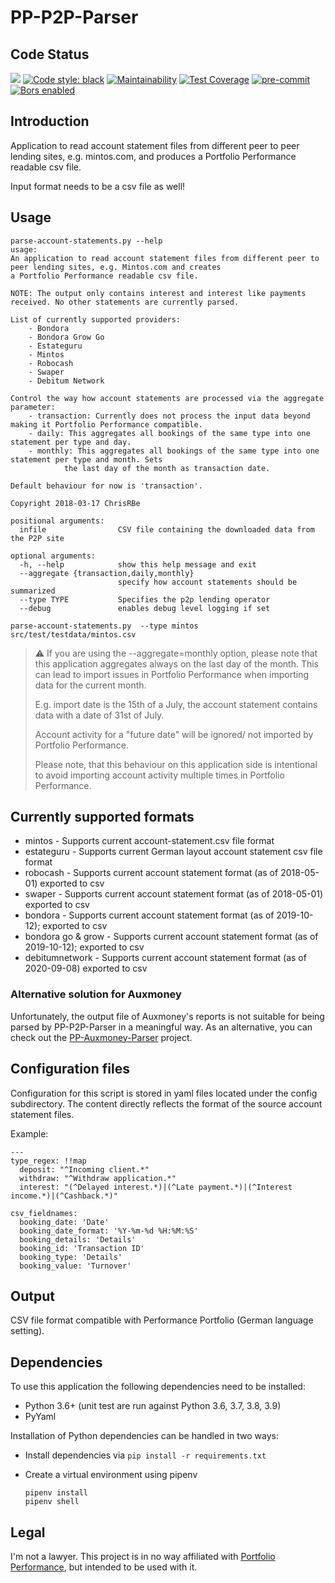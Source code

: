 # PP-P2P-Parser

## Code Status

![](https://github.com/ChrisRBe/PP-P2P-Parser/workflows/Integration/badge.svg?branch=master)
[![Code style: black](https://img.shields.io/badge/code%20style-black-000000.svg)](https://github.com/psf/black)
[![Maintainability](https://api.codeclimate.com/v1/badges/f3bad303efd4200ebee2/maintainability)](https://codeclimate.com/github/ChrisRBe/PP-P2P-Parser/maintainability)
[![Test Coverage](https://api.codeclimate.com/v1/badges/f3bad303efd4200ebee2/test_coverage)](https://codeclimate.com/github/ChrisRBe/PP-P2P-Parser/test_coverage)
[![pre-commit](https://img.shields.io/badge/pre--commit-enabled-brightgreen?logo=pre-commit&logoColor=white)](https://github.com/pre-commit/pre-commit)
[![Bors enabled](https://bors.tech/images/badge_small.svg)](https://app.bors.tech/repositories/37041)

## Introduction

Application to read account statement files from different peer to peer lending sites,
e.g. mintos.com, and produces a Portfolio Performance readable csv file.

Input format needs to be a csv file as well!

## Usage

```
parse-account-statements.py --help
usage:
An application to read account statement files from different peer to peer lending sites, e.g. Mintos.com and creates
a Portfolio Performance readable csv file.

NOTE: The output only contains interest and interest like payments received. No other statements are currently parsed.

List of currently supported providers:
    - Bondora
    - Bondora Grow Go
    - Estateguru
    - Mintos
    - Robocash
    - Swaper
    - Debitum Network

Control the way how account statements are processed via the aggregate parameter:
    - transaction: Currently does not process the input data beyond making it Portfolio Performance compatible.
    - daily: This aggregates all bookings of the same type into one statement per type and day.
    - monthly: This aggregates all bookings of the same type into one statement per type and month. Sets
            the last day of the month as transaction date.

Default behaviour for now is 'transaction'.

Copyright 2018-03-17 ChrisRBe

positional arguments:
  infile                CSV file containing the downloaded data from the P2P site

optional arguments:
  -h, --help            show this help message and exit
  --aggregate {transaction,daily,monthly}
                        specify how account statements should be summarized
  --type TYPE           Specifies the p2p lending operator
  --debug               enables debug level logging if set
```

```
parse-account-statements.py  --type mintos src/test/testdata/mintos.csv
```

> &#x26a0; If you are using the --aggregate=monthly option, please note that this application aggregates always on the
> last day of the month. This can lead to import issues in Portfolio Performance when importing data for
> the current month.
>
> E.g. import date is the 15th of a July, the account statement contains data with a date of 31st of July.
>
> Account activity for a "future date" will be ignored/ not imported by Portfolio Performance.
>
> Please note, that this behaviour on this application side is intentional to avoid importing account activity multiple
> times in Portfolio Performance.

## Currently supported formats

* mintos - Supports current account-statement.csv file format
* estateguru - Supports current German layout account statement csv file format
* robocash - Supports current account statement format (as of 2018-05-01) exported to csv
* swaper - Supports current account statement format (as of 2018-05-01) exported to csv
* bondora - Supports current account statement format (as of 2019-10-12); exported to csv
* bondora go & grow - Supports current account statement format (as of 2019-10-12); exported to csv
* debitumnetwork - Supports current account statement format (as of 2020-09-08) exported to csv

### Alternative solution for Auxmoney

Unfortunately, the output file of Auxmoney's reports is not suitable for being parsed by PP-P2P-Parser in a meaningful way.
As an alternative, you can check out the [PP-Auxmoney-Parser](https://github.com/StegSchreck/PP-Auxmoney-Parser) project.

## Configuration files

Configuration for this script is stored in yaml files located under the config subdirectory.
The content directly reflects the format of the source account statement files.

Example:

```
---
type_regex: !!map
  deposit: "^Incoming client.*"
  withdraw: "^Withdraw application.*"
  interest: "(^Delayed interest.*)|(^Late payment.*)|(^Interest income.*)|(^Cashback.*)"

csv_fieldnames:
  booking_date: 'Date'
  booking_date_format: '%Y-%m-%d %H:%M:%S'
  booking_details: 'Details'
  booking_id: 'Transaction ID'
  booking_type: 'Details'
  booking_value: 'Turnover'

```

## Output

CSV file format compatible with Performance Portfolio (German language setting).

## Dependencies

To use this application the following dependencies need to be installed:

* Python 3.6+ (unit test are run against Python 3.6, 3.7, 3.8, 3.9)
* PyYaml

Installation of Python dependencies can be handled in two ways:

*   Install dependencies via `pip install -r requirements.txt`
*   Create a virtual environment using pipenv

        pipenv install
        pipenv shell

## Legal

I'm not a lawyer. This project is in no way affiliated with
[Portfolio Performance](http://www.portfolio-performance.info/portfolio/),
but intended to be used with it.
